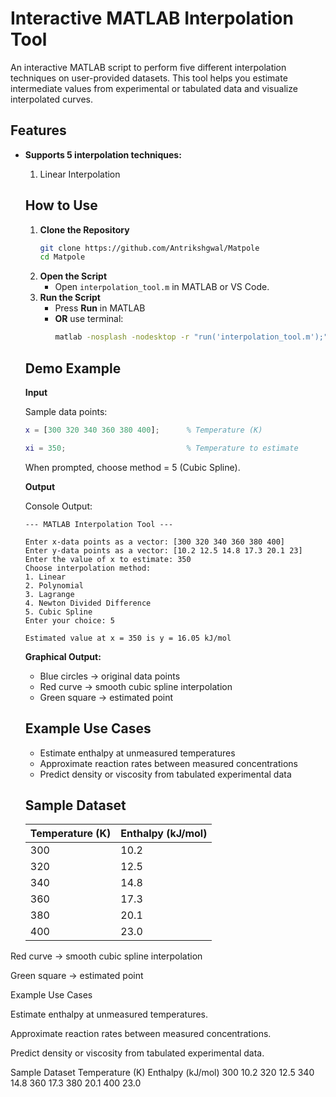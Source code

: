 
# Interactive MATLAB Interpolation Tool

An interactive MATLAB script to perform five different interpolation techniques on user-provided datasets. This tool helps you estimate intermediate values from experimental or tabulated data and visualize interpolated curves.

## Features

- **Supports 5 interpolation techniques:**
	1. Linear Interpolation

	## How to Use

	1. **Clone the Repository**
		```sh
		git clone https://github.com/Antrikshgwal/Matpole
		cd Matpole
		```
	2. **Open the Script**
		- Open `interpolation_tool.m` in MATLAB or VS Code.
	3. **Run the Script**
		- Press **Run** in MATLAB
		- **OR** use terminal:
		  ```sh
		  matlab -nosplash -nodesktop -r "run('interpolation_tool.m');"
		  ```

	## Demo Example

	**Input**

	Sample data points:

	```matlab
	x = [300 320 340 360 380 400];      % Temperature (K)

	xi = 350;                           % Temperature to estimate
	```

	When prompted, choose method = 5 (Cubic Spline).

	**Output**

	Console Output:

	```
	--- MATLAB Interpolation Tool ---

	Enter x-data points as a vector: [300 320 340 360 380 400]
	Enter y-data points as a vector: [10.2 12.5 14.8 17.3 20.1 23]
	Enter the value of x to estimate: 350
	Choose interpolation method:
	1. Linear
	2. Polynomial
	3. Lagrange
	4. Newton Divided Difference
	5. Cubic Spline
	Enter your choice: 5

	Estimated value at x = 350 is y = 16.05 kJ/mol
	```

	**Graphical Output:**

	- Blue circles → original data points
	- Red curve → smooth cubic spline interpolation
	- Green square → estimated point

	## Example Use Cases

	- Estimate enthalpy at unmeasured temperatures
	- Approximate reaction rates between measured concentrations
	- Predict density or viscosity from tabulated experimental data

	## Sample Dataset

	| Temperature (K) | Enthalpy (kJ/mol) |
	|-----------------|-------------------|
	| 300             | 10.2              |
	| 320             | 12.5              |
	| 340             | 14.8              |
	| 360             | 17.3              |
	| 380             | 20.1              |
	| 400             | 23.0              |


Red curve → smooth cubic spline interpolation

Green square → estimated point

Example Use Cases

Estimate enthalpy at unmeasured temperatures.

Approximate reaction rates between measured concentrations.

Predict density or viscosity from tabulated experimental data.

Sample Dataset
Temperature (K)	Enthalpy (kJ/mol)
300	10.2
320	12.5
340	14.8
360	17.3
380	20.1
400	23.0
